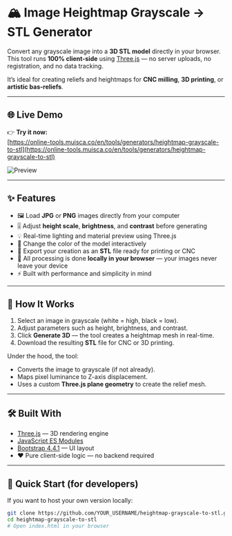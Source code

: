# 🏔️ Image Heightmap Grayscale → STL Generator

Convert any grayscale image into a **3D STL model** directly in your browser.  
This tool runs **100% client-side** using [Three.js](https://threejs.org) — no server uploads, no registration, and no data tracking.  

It’s ideal for creating reliefs and heightmaps for **CNC milling**, **3D printing**, or **artistic bas-reliefs**.

---

## 🌐 Live Demo

👉 **Try it now:**  
[https://online-tools.muisca.co/en/tools/generators/heightmap-grayscale-to-stl](https://online-tools.muisca.co/en/tools/generators/heightmap-grayscale-to-stl)

![Preview](https://online-tools.muisca.co/images/generadores-heightmap-grayscale-a-stl.png)

---

## ✨ Features

- 🖼️ Load **JPG** or **PNG** images directly from your computer  
- 🎚️ Adjust **height scale**, **brightness**, and **contrast** before generating  
- 💡 Real-time lighting and material preview using Three.js  
- 🎨 Change the color of the model interactively  
- 💾 Export your creation as an **STL** file ready for printing or CNC  
- 🧠 All processing is done **locally in your browser** — your images never leave your device  
- ⚡ Built with performance and simplicity in mind  

---

## 🧩 How It Works

1. Select an image in grayscale (white = high, black = low).  
2. Adjust parameters such as height, brightness, and contrast.  
3. Click **Generate 3D** — the tool creates a heightmap mesh in real-time.  
4. Download the resulting **STL** file for CNC or 3D printing.  

Under the hood, the tool:
- Converts the image to grayscale (if not already).  
- Maps pixel luminance to Z-axis displacement.  
- Uses a custom **Three.js plane geometry** to create the relief mesh.  

---

## 🛠️ Built With

- [Three.js](https://threejs.org/) — 3D rendering engine  
- [JavaScript ES Modules](https://developer.mozilla.org/en-US/docs/Web/JavaScript/Guide/Modules)  
- [Bootstrap 4.4.1](https://getbootstrap.com/) — UI layout  
- ❤️ Pure client-side logic — no backend required  

---


## 🚀 Quick Start (for developers)

If you want to host your own version locally:

```bash
git clone https://github.com/YOUR_USERNAME/heightmap-grayscale-to-stl.git
cd heightmap-grayscale-to-stl
# Open index.html in your browser

